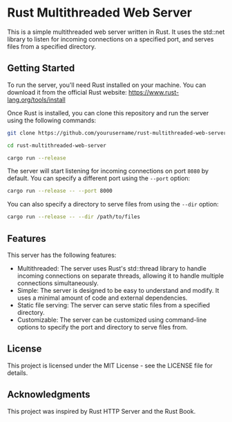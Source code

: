 # Rust Multithreaded Web Server

This is a simple multithreaded web server written in Rust. It uses the std::net library to listen for incoming connections on a specified port, and serves files from a specified directory.

## Getting Started

To run the server, you'll need Rust installed on your machine. You can download it from the official Rust website: https://www.rust-lang.org/tools/install

Once Rust is installed, you can clone this repository and run the server using the following commands:

```bash
git clone https://github.com/yourusername/rust-multithreaded-web-server.git

cd rust-multithreaded-web-server

cargo run --release
```

The server will start listening for incoming connections on port `8080` by default. You can specify a different port using the `--port` option:

```bash
cargo run --release -- --port 8000
```

You can also specify a directory to serve files from using the `--dir` option:

```bash
cargo run --release -- --dir /path/to/files
```

## Features

This server has the following features:

- Multithreaded: The server uses Rust's std::thread library to handle incoming connections on separate threads, allowing it to handle multiple connections simultaneously.
- Simple: The server is designed to be easy to understand and modify. It uses a minimal amount of code and external dependencies.
- Static file serving: The server can serve static files from a specified directory.
- Customizable: The server can be customized using command-line options to specify the port and directory to serve files from.

## License

This project is licensed under the MIT License - see the LICENSE file for details.

## Acknowledgments

This project was inspired by Rust HTTP Server and the Rust Book.
